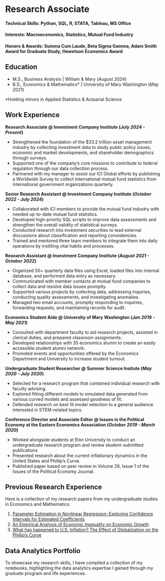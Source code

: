# Research Associate

#### Technical Skills: Python, SQL, R, STATA, Tableau, MS Office
#### Interests: Macroeconomics, Statistics, Mutual Fund Industry
#### Honors & Awards: Summa Cum Laude, Beta Sigma Gamma, Adam Smith Award for Graduate Study, Hewetson Economics Award

## Education
- M.S., Business Analysis | William & Mary (_August 2024_)
- B.S., Economics & Mathematics* | University of Mary Washington (_May 2021_)

*Holding minors in Applied Statistics & Actuarial Science 

## Work Experience
**Research Associate @ Investment Company Institute (_July 2024 - Present_)**
- Strengthened the foundation of the $33.2 trillion asset management industry by collecting investment data to study public policy issues, economic and market developments, and shareholder demographics through surveys.
- Supported one of the company’s core missions to contribute to federal regulation through our data collection process.
- Partnered with my manager to assist our ICI Global efforts by publishing a Worldwide Survey to collect international mutual fund statistics from international government organizations quarterly.

**Senior Research Assistant @ Investment Company Institute (_October 2022 - July 2024_)**
- Collaborated with ICI members to provide the mutual fund industry with needed up-to-date mutual fund statistics.
- Developed high-priority SQL scripts to improve data assessments and strengthen the overall validity of statistical surveys.
- Conducted research into investment securities to lead external discussions about classification and reporting consistencies.
- Trained and mentored three team members to integrate them into daily operations by instilling vital habits and processes.

**Research Assistant @ Investment Company Institute (_August 2021 - October 2022_)**
  - Organized 50+ quarterly data files using Excel, loaded files into internal database, and performed data entry as necessary.
  - Communicated with member contacts at mutual fund companies to collect data and resolve data issues promptly.
  - Supported various projects by collecting data, addressing inquiries, conducting quality assessments, and investigating anomalies.
  - Managed two email accounts, promptly responding to inquiries, forwarding requests, and maintaining records for audit.

**Economics Student Aide @ University of Mary Washington (_Jan 2019 - May 2021_)**
- Consulted with department faculty to aid research projects, assisted in clerical duties, and prepared classroom assignments.
- Developed relationships with 35 economics alumni to create an easily accessible student alumni network.
- Promoted events and opportunities offered by the Economics Department and University to increase student turnout.

**Undergraduate Student Researcher @ Summer Science Insitute (_May 2020 - July 2020_)**
- Selected for a research program that combined individual research with faculty advising.
- Explored fitting different models to simulated data generated from various curved models and assessed goodness of fit.
- Defended research on best fit model selection to a general audience interested in STEM-related topics.

**Conference Director and Associate Editor @ Issues in the Political Economy at the Eastern Economics Association (_October 2019 - March 2020_)**
- Worked alongside students at Elon University to conduct an undergraduate research program and review student-submitted publications
- Presented research about the current inflationary dynamics in the United States and Phillip’s Curve.
- Published paper based on peer review in Volume 29, Issue 1 of the Issues of the Political Economy Journal.
  
## Previous Research Experience
Here is a collection of my research papers from my undergraduate studies in Economics and Mathematics:
1. [Parameter Estimation in Nonlinear Regression: Exploring Confidence Intervals for Estimated Coefficients](https://scholar.umw.edu/student_research/390/)
2. [An Empirical Analysis of Economic Inequality on Economic Growth](https://scholar.umw.edu/student_research/389/)
3. [What has happened to U.S. Inflation? The Effect of Globalization on the Phillip’s Curve](https://blogs.elon.edu/ipe/issues/volume-29-issue-1-2020/)

## Data Analytics Portfolio
To showcase my research skills, I have compiled a collection of my notebooks, highlighting the data analytics expertise I gained through my graduate program and life experiences. 
